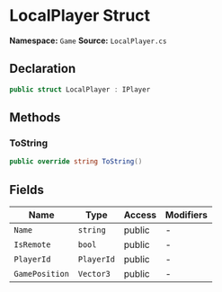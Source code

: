 # LocalPlayer Struct

**Namespace:** `Game`
**Source:** `LocalPlayer.cs`

## Declaration

```csharp
public struct LocalPlayer : IPlayer
```

## Methods

### ToString

```csharp
public override string ToString()
```

## Fields

| Name | Type | Access | Modifiers |
|------|------|--------|-----------|
| `Name` | `string` | public | - |
| `IsRemote` | `bool` | public | - |
| `PlayerId` | `PlayerId` | public | - |
| `GamePosition` | `Vector3` | public | - |


